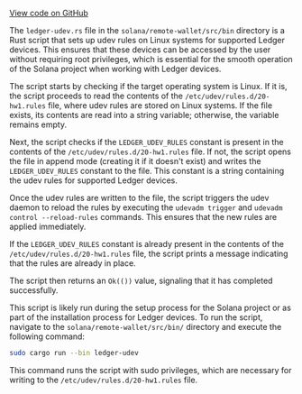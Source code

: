 [View code on GitHub](https://github.com/solana-labs/solana/tree/master/na/remote-wallet/src/bin)

The `ledger-udev.rs` file in the `solana/remote-wallet/src/bin` directory is a Rust script that sets up udev rules on Linux systems for supported Ledger devices. This ensures that these devices can be accessed by the user without requiring root privileges, which is essential for the smooth operation of the Solana project when working with Ledger devices.

The script starts by checking if the target operating system is Linux. If it is, the script proceeds to read the contents of the `/etc/udev/rules.d/20-hw1.rules` file, where udev rules are stored on Linux systems. If the file exists, its contents are read into a string variable; otherwise, the variable remains empty.

Next, the script checks if the `LEDGER_UDEV_RULES` constant is present in the contents of the `/etc/udev/rules.d/20-hw1.rules` file. If not, the script opens the file in append mode (creating it if it doesn't exist) and writes the `LEDGER_UDEV_RULES` constant to the file. This constant is a string containing the udev rules for supported Ledger devices.

Once the udev rules are written to the file, the script triggers the udev daemon to reload the rules by executing the `udevadm trigger` and `udevadm control --reload-rules` commands. This ensures that the new rules are applied immediately.

If the `LEDGER_UDEV_RULES` constant is already present in the contents of the `/etc/udev/rules.d/20-hw1.rules` file, the script prints a message indicating that the rules are already in place.

The script then returns an `Ok(())` value, signaling that it has completed successfully.

This script is likely run during the setup process for the Solana project or as part of the installation process for Ledger devices. To run the script, navigate to the `solana/remote-wallet/src/bin/` directory and execute the following command:

```bash
sudo cargo run --bin ledger-udev
```

This command runs the script with sudo privileges, which are necessary for writing to the `/etc/udev/rules.d/20-hw1.rules` file.
